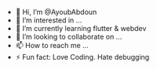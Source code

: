 - 👋 Hi, I’m @AyoubAbdoun
- 👀 I’m interested in ...
- 🌱 I’m currently learning flutter & webdev
- 💞️ I’m looking to collaborate on ...
- 📫 How to reach me ...
- ⚡ Fun fact: Love Coding. Hate debugging

<!---
AyoubAbdoun/AyoubAbdoun is a ✨ special ✨ repository because its `README.md` (this file) appears on your GitHub profile.
You can click the Preview link to take a look at your changes.
--->
